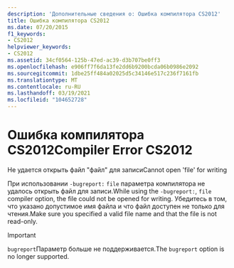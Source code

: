 ```yaml
---
description: 'Дополнительные сведения о: Ошибка компилятора CS2012'
title: Ошибка компилятора CS2012
ms.date: 07/20/2015
f1_keywords:
- CS2012
helpviewer_keywords:
- CS2012
ms.assetid: 34cf0564-125b-47ed-ac39-d3b707be0ff3
ms.openlocfilehash: e906ff7f6da13fe2dd6b9200bcda06b0986e2092
ms.sourcegitcommit: 1dbe25ff484a02025d5c34146e517c236f7161fb
ms.translationtype: MT
ms.contentlocale: ru-RU
ms.lasthandoff: 03/19/2021
ms.locfileid: "104652728"
---
```

# <a name="compiler-error-cs2012"></a><span data-ttu-id="b15a5-103">Ошибка компилятора CS2012</span><span class="sxs-lookup"><span data-stu-id="b15a5-103">Compiler Error CS2012</span></span>

<span data-ttu-id="b15a5-104">Не удается открыть файл "файл" для записи</span><span class="sxs-lookup"><span data-stu-id="b15a5-104">Cannot open 'file' for writing</span></span>  
  
<span data-ttu-id="b15a5-105">При использовании `-bugreport:` `file` параметра компилятора не удалось открыть файл для записи.</span><span class="sxs-lookup"><span data-stu-id="b15a5-105">While using the `-bugreport:`, `file` compiler option, the file could not be opened for writing.</span></span> <span data-ttu-id="b15a5-106">Убедитесь в том, что указано допустимое имя файла и что файл доступен не только для чтения.</span><span class="sxs-lookup"><span data-stu-id="b15a5-106">Make sure you specified a valid file name and that the file is not read-only.</span></span>

> [!IMPORTANT]
> <span data-ttu-id="b15a5-107">`bugreport`Параметр больше не поддерживается.</span><span class="sxs-lookup"><span data-stu-id="b15a5-107">The `bugreport` option is no longer supported.</span></span>
